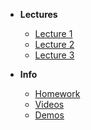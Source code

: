 - **Lectures**

  - [Lecture 1](/lecture-1/lecture.md)
  - [Lecture 2](/lecture-2/lecture.md)
  - [Lecture 3](/lecture-3/lecture.md)

- **Info**
  - [Homework](/homework/homework.md)
  - [Videos](/videos/videos.md)
  - [Demos](/demos/demos.md)
